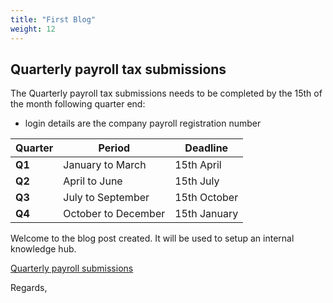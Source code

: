 ```yaml
---
title: "First Blog"
weight: 12
---
```


## Quarterly payroll tax submissions

The Quarterly payroll tax submissions needs to be completed by the 15th of the month following quarter end:

- login details are the company payroll registration number

|Quarter|Period|Deadline
|---|---|---|
|**Q1**|January to March |15th April
|**Q2**|April to June |15th July
|**Q3**|July to September |15th October
|**Q4**|October to December |15th January





Welcome to the blog post created. It will be used to setup an internal knowledge hub.

[Quarterly payroll submissions](https://www.etax.gov.bm/indexssl.htm)

Regards,
